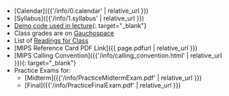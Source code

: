 * [Calendar]({{'/info/0.calendar' | relative_url }})
* [Syllabus]({{'/info/1.syllabus' | relative_url }})
* [Demo code used in lecture](http://cs.ucsb.edu/~zmatni/cs64f18/demos/){: target="_blank"}
* Class grades are on [Gauchospace](https://gauchospace.ucsb.edu)
* List of [Readings for Class](http://cs.ucsb.edu/~zmatni/cs64f18/documentation/handouts/)
* <i class="far fa-file-pdf"></i>[MIPS Reference Card PDF Link]({{ page.pdfurl | relative_url }})
* [MIPS Calling Convention]({{'/info/calling_convention.html' | relative_url }}){: target="_blank"}
* Practice Exams for:
   * <i class="far fa-file-pdf"></i> [Midterm]({{'/info/PracticeMidtermExam.pdf' | relative_url }})
   * <i class="far fa-file-pdf"></i> [Final]({{'/info/PracticeFinalExam.pdf' | relative_url }})
